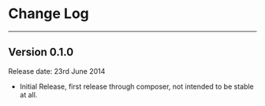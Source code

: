 # Change Log

---

## Version 0.1.0

Release date: 23rd June 2014

- Initial Release, first release through composer, not intended to be stable at all.